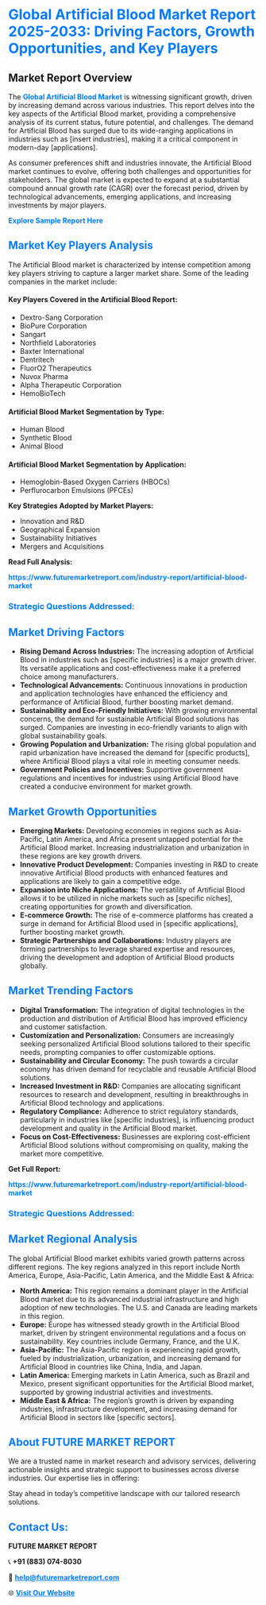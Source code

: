 <h1 style="color: #007BFF;">Global Artificial Blood Market Report 2025-2033: Driving Factors, Growth Opportunities, and Key Players</h1>

<section id="overview">
<h2>Market Report Overview</h2>
<p>The <a href="https://www.futuremarketreport.com/industry-report/artificial-blood-market" style="color: #007BFF; text-decoration: none;"><strong>Global Artificial Blood Market</strong></a> is witnessing significant growth, driven by increasing demand across various industries. This report delves into the key aspects of the Artificial Blood market, providing a comprehensive analysis of its current status, future potential, and challenges. The demand for Artificial Blood has surged due to its wide-ranging applications in industries such as [insert industries], making it a critical component in modern-day [applications].</p>
<p>As consumer preferences shift and industries innovate, the Artificial Blood market continues to evolve, offering both challenges and opportunities for stakeholders. The global market is expected to expand at a substantial compound annual growth rate (CAGR) over the forecast period, driven by technological advancements, emerging applications, and increasing investments by major players.</p>
</section>

<section id="overview">
<p><a href="https://www.futuremarketreport.com/request-sample/reportId=41930" style="color: #007BFF; text-decoration: none;"><strong>Explore Sample Report Here</strong></a></p>
</section>

<section id="key-players">
<h2 style="color: #007BFF;">Market Key Players Analysis</h2>
<p>The Artificial Blood market is characterized by intense competition among key players striving to capture a larger market share. Some of the leading companies in the market include:</p>
<h4>Key Players Covered in the Artificial Blood Report:</h4>
<ul><li>Dextro-Sang Corporation</li><li>BioPure Corporation</li><li>Sangart</li><li>Northfield Laboratories</li><li>Baxter International</li><li>Dentritech</li><li>FluorO2 Therapeutics</li><li>Nuvox Pharma</li><li>Alpha Therapeutic Corporation</li><li>HemoBioTech</li></ul>
<h4>Artificial Blood Market Segmentation by Type:</h4>
<ul><li>Human Blood</li><li>Synthetic Blood</li><li>Animal Blood</li></ul>

<h4>Artificial Blood Market Segmentation by Application:</h4>
<ul><li>Hemoglobin-Based Oxygen Carriers (HBOCs)</li><li>Perflurocarbon Emulsions (PFCEs)</li></ul>
<p><strong>Key Strategies Adopted by Market Players:</strong></p>
<ul>
<li>Innovation and R&D</li>
<li>Geographical Expansion</li>
<li>Sustainability Initiatives</li>
<li>Mergers and Acquisitions</li>
</ul>
</section>

<section>
<p><strong>Read Full Analysis: </strong></p><a href="https://www.futuremarketreport.com/industry-report/artificial-blood-market" style="color: #007BFF; text-decoration: none;"><strong>https://www.futuremarketreport.com/industry-report/artificial-blood-market</strong></a>
<h3 style="color: #007BFF;">Strategic Questions Addressed:</h3>
</section>

<section id="driving-factors">
<h2 style="color: #007BFF;">Market Driving Factors</h2>
<ul>
<li><strong>Rising Demand Across Industries:</strong> The increasing adoption of Artificial Blood in industries such as [specific industries] is a major growth driver. Its versatile applications and cost-effectiveness make it a preferred choice among manufacturers.</li>
<li><strong>Technological Advancements:</strong> Continuous innovations in production and application technologies have enhanced the efficiency and performance of Artificial Blood, further boosting market demand.</li>
<li><strong>Sustainability and Eco-Friendly Initiatives:</strong> With growing environmental concerns, the demand for sustainable Artificial Blood solutions has surged. Companies are investing in eco-friendly variants to align with global sustainability goals.</li>
<li><strong>Growing Population and Urbanization:</strong> The rising global population and rapid urbanization have increased the demand for [specific products], where Artificial Blood plays a vital role in meeting consumer needs.</li>
<li><strong>Government Policies and Incentives:</strong> Supportive government regulations and incentives for industries using Artificial Blood have created a conducive environment for market growth.</li>
</ul>
</section>

<section id="growth-opportunities">
<h2 style="color: #007BFF;">Market Growth Opportunities</h2>
<ul>
<li><strong>Emerging Markets:</strong> Developing economies in regions such as Asia-Pacific, Latin America, and Africa present untapped potential for the Artificial Blood market. Increasing industrialization and urbanization in these regions are key growth drivers.</li>
<li><strong>Innovative Product Development:</strong> Companies investing in R&D to create innovative Artificial Blood products with enhanced features and applications are likely to gain a competitive edge.</li>
<li><strong>Expansion into Niche Applications:</strong> The versatility of Artificial Blood allows it to be utilized in niche markets such as [specific niches], creating opportunities for growth and diversification.</li>
<li><strong>E-commerce Growth:</strong> The rise of e-commerce platforms has created a surge in demand for Artificial Blood used in [specific applications], further boosting market growth.</li>
<li><strong>Strategic Partnerships and Collaborations:</strong> Industry players are forming partnerships to leverage shared expertise and resources, driving the development and adoption of Artificial Blood products globally.</li>
</ul>
</section>

<section id="trending-factors">
<h2 style="color: #007BFF;">Market Trending Factors</h2>
<ul>
<li><strong>Digital Transformation:</strong> The integration of digital technologies in the production and distribution of Artificial Blood has improved efficiency and customer satisfaction.</li>
<li><strong>Customization and Personalization:</strong> Consumers are increasingly seeking personalized Artificial Blood solutions tailored to their specific needs, prompting companies to offer customizable options.</li>
<li><strong>Sustainability and Circular Economy:</strong> The push towards a circular economy has driven demand for recyclable and reusable Artificial Blood solutions.</li>
<li><strong>Increased Investment in R&D:</strong> Companies are allocating significant resources to research and development, resulting in breakthroughs in Artificial Blood technology and applications.</li>
<li><strong>Regulatory Compliance:</strong> Adherence to strict regulatory standards, particularly in industries like [specific industries], is influencing product development and quality in the Artificial Blood market.</li>
<li><strong>Focus on Cost-Effectiveness:</strong> Businesses are exploring cost-efficient Artificial Blood solutions without compromising on quality, making the market more competitive.</li>
</ul>
</section>

<section>
<p><strong>Get Full Report: </strong></p><a href="https://www.futuremarketreport.com/industry-report/artificial-blood-market" style="color: #007BFF; text-decoration: none;"><strong>https://www.futuremarketreport.com/industry-report/artificial-blood-market</strong></a>
<h3 style="color: #007BFF;">Strategic Questions Addressed:</h3>
</section>


<section id="regional-analysis">
<h2 style="color: #007BFF;">Market Regional Analysis</h2>
<p>The global Artificial Blood market exhibits varied growth patterns across different regions. The key regions analyzed in this report include North America, Europe, Asia-Pacific, Latin America, and the Middle East & Africa:</p>
<ul>
<li><strong>North America:</strong> This region remains a dominant player in the Artificial Blood market due to its advanced industrial infrastructure and high adoption of new technologies. The U.S. and Canada are leading markets in this region.</li>
<li><strong>Europe:</strong> Europe has witnessed steady growth in the Artificial Blood market, driven by stringent environmental regulations and a focus on sustainability. Key countries include Germany, France, and the U.K.</li>
<li><strong>Asia-Pacific:</strong> The Asia-Pacific region is experiencing rapid growth, fueled by industrialization, urbanization, and increasing demand for Artificial Blood in countries like China, India, and Japan.</li>
<li><strong>Latin America:</strong> Emerging markets in Latin America, such as Brazil and Mexico, present significant opportunities for the Artificial Blood market, supported by growing industrial activities and investments.</li>
<li><strong>Middle East & Africa:</strong> The region’s growth is driven by expanding industries, infrastructure development, and increasing demand for Artificial Blood in sectors like [specific sectors].</li>
</ul>
</section>

<footer>
<h2 style="color: #007BFF;">About FUTURE MARKET REPORT</h2>
<p>We are a trusted name in market research and advisory services, delivering actionable insights and strategic support to businesses across diverse industries. Our expertise lies in offering:</p>

<p>Stay ahead in today’s competitive landscape with our tailored research solutions.</p>

<h2 style="color: #007BFF;">Contact Us:</h2>
<p><strong>FUTURE MARKET REPORT</strong></p>
<p>📞 <strong>+91 (883) 074-8030</strong></p>
<p>📧 <strong><a href="mailto:help@futuremarketreport.com" style="color: #007BFF;">help@futuremarketreport.com</a></strong></p>
<p>🌐 <strong><a href="https://www.futuremarketreport.com/" style="color: #007BFF;">Visit Our Website</a></strong></p>
</footer>